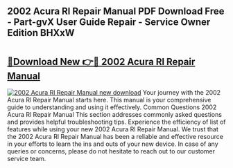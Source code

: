 ## 2002 Acura Rl Repair Manual PDF Download Free - Part-gvX User Guide Repair - Service Owner Edition BHXxW

# <h2><a href="http://bc40967.oget.top/?id=2002+Acura+Rl+Repair+Manual">🔗Download New 👉🔴 2002 Acura Rl Repair Manual</a></h2>

[![2002 Acura Rl Repair Manual new download](https://i.imgur.com/5g1atiW.png)](http://bc40967.oget.top/?id=2002+Acura+Rl+Repair+Manual)
Your journey with the 2002 Acura Rl Repair Manual starts here. This manual is your comprehensive guide to understanding and using it effectively. Common Questions 2002 Acura Rl Repair Manual This section addresses commonly asked questions and provides helpful troubleshooting tips. Experience the efficiency of list of features while using your new 2002 Acura Rl Repair Manual. We trust that the 2002 Acura Rl Repair Manual has been a reliable and effective resource in your efforts to learn the ins and outs of your new device. In case of any queries or concerns, please do not hesitate to reach out to our customer service team.
